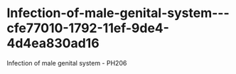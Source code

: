 # Infection-of-male-genital-system---cfe77010-1792-11ef-9de4-4d4ea830ad16
Infection of male genital system - PH206
